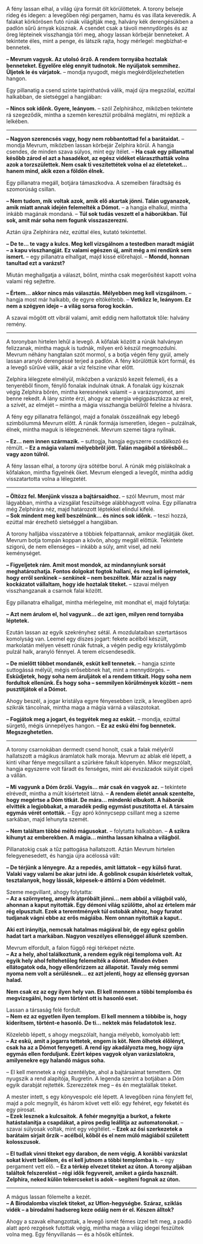 
A fény lassan elhal, a világ újra formát ölt körülöttetek. A torony belseje rideg és idegen: a levegőben régi pergamen, hamu és vas illata keveredik. A falakat körkörösen futó rúnák világítják meg, halvány kék derengésükben a padlón sűrű árnyak kúsznak. A csendet csak a távoli mennydörgés és az öreg lépteinek visszhangja töri meg, ahogy lassan körbejár benneteket. A tekintete éles, mint a penge, és látszik rajta, hogy mérlegel: megbízhat-e bennetek.

**– Mevrum vagyok. Az utolsó őrző. A rendem tornyába hoztalak benneteket. Egyelőre elég ennyit tudnotok. Ne nyúljatok semmihez. Üljetek le és várjatok.** – mondja nyugodt, mégis megkérdőjelezhetetlen hangon.

Egy pillanatig a csend szinte tapinthatóvá válik, majd újra megszólal, ezúttal halkabban, de sietséggel a hangjában:

**– Nincs sok időnk. Gyere, leányom.** – szól Zelphirához, miközben tekintete rá szegeződik, mintha a szemén keresztül próbálná meglátni, mi rejtőzik a lelkében.

---

**– Nagyon szerencsés vagy, hogy nem robbantottad fel a barátaidat.** – mondja Mevrum, miközben lassan körbejár Zelphira körül. A hangja csendes, de minden szava súlyos, mint egy ítélet. – **Ha csak egy pillanattal később zárod el azt a hasadékot, az egész vidéket eláraszthatták volna azok a torzszülettek. Nem csak ti veszítettétek volna el az életeteket… hanem mind, akik ezen a földön élnek.**

Egy pillanatra megáll, botjára támaszkodva. A szemeiben fáradtság és szomorúság csillan.

**– Nem tudom, mik voltak azok, amik elő akartak jönni. Talán ugyanazok, amik miatt annak idején felemelték a Dómot.** – a hangja elhalkul, mintha inkább magának mondaná. – **Túl sok tudás veszett el a háborúkban. Túl sok, amit már soha nem fogunk visszaszerezni.**

Aztán újra Zelphirára néz, ezúttal éles, kutató tekintettel.

**– De te... te vagy a kulcs. Meg kell vizsgálnom a testedben maradt mágiát – a kapu visszhangját. Ez valami egészen új, amit még a mi rendünk sem ismert.** – egy pillanatra elhallgat, majd kissé előrehajol. – **Mondd, honnan tanultad ezt a varázst?**

Miután meghallgatja a választ, bólint, mintha csak megerősítést kapott volna valami rég sejtettre.

**– Értem... akkor nincs más választás. Mélyebben meg kell vizsgálnom.** – hangja most már halkabb, de egyre eltökéltebb. – **Vetkőzz le, leányom. Ez nem a szégyen ideje – a világ sorsa forog kockán.**

A szavai mögött ott vibrál valami, amit eddig nem hallottatok tőle: halvány remény.

---

A toronyban hirtelen lehűl a levegő. A kőfalak között a rúnák halványan felizzanak, mintha maguk is tudnák, milyen erő készül megmozdulni. Mevrum néhány hangtalan szót mormol, s a botja végén fény gyúl, amely lassan aranyló derengéssé terjed a padlón. A fény körülöttük kört formál, és a levegő sűrűvé válik, akár a víz felszíne vihar előtt.

Zelphira lélegzete elmélyül, miközben a varázsló kezeit felemeli, és a tenyeréből finom, fénylő fonalak indulnak útnak. A fonalak úgy kúsznak végig Zelphira bőrén, mintha keresnének valamit – a varázsnyomot, ami benne rekedt. A lány szinte érzi, ahogy az energia végigpásztázza az ereit, a szívét, az elméjét – mintha a mágia visszhangja belülről felelne a hívásra.

A fény egy pillanatra fellángol, majd a fonalak összeállnak egy lebegő szimbólummá Mevrum előtt. A rúnák formája ismeretlen, idegen – pulzálnak, élnek, mintha maguk is lélegeznének. Mevrum szemei tágra nyílnak.

**– Ez… nem innen származik.** – suttogja, hangja egyszerre csodálkozó és rémült. – **Ez a mágia valami mélyebbről jött. Talán magából a törésből… vagy azon túlról.**

A fény lassan elhal, a torony újra sötétbe borul. A rúnák még pislákolnak a kőfalakon, mintha figyelnék őket. Mevrum elengedi a levegőt, mintha addig visszatartotta volna a lélegzetét.

---

**– Öltözz fel. Menjünk vissza a bajtársaidhoz.** – szól Mevrum, most már lágyabban, mintha a vizsgálat feszültsége alábbhagyott volna. Egy pillanatra még Zelphirára néz, majd határozott léptekkel elindul kifelé.  
**– Sok mindent meg kell beszélnünk… és nincs sok időnk.** – teszi hozzá, ezúttal már érezhető sietséggel a hangjában.

A torony halljába visszatérve a többiek felpattannak, amikor meglátják őket. Mevrum botja tompán koppan a kövön, ahogy megáll előttük. Tekintete szigorú, de nem ellenséges – inkább a súly, amit visel, ad neki keménységet.

**– Figyeljetek rám. Amit most mondok, az mindannyiunk sorsát meghatározhatja. Fontos dolgokat fogtok hallani, és meg kell ígérnetek, hogy erről senkinek – _senkinek_ – nem beszéltek. Már azzal is nagy kockázatot vállaltam, hogy ide hoztalak titeket.** – szavai mélyen visszhangzanak a csarnok falai között.

Egy pillanatra elhallgat, mintha mérlegelne, mit mondhat el, majd folytatja:

**– Azt nem árulom el, hol vagyunk… de azt igen, milyen rend tornyába léptetek.**

Ezután lassan az egyik szekrényhez sétál. A mozdulataiban szertartásos komolyság van. Leemel egy díszes jogart: fekete acélból készült, markolatán mélyen vésett rúnák futnak, a végén pedig egy kristálygömb pulzál halk, aranyló fénnyel. A terem elcsendesedik.

**– De mielőtt többet mondanék, esküt kell tennetek.** – hangja szinte suttogássá mélyül, mégis erősebbnek hat, mint a mennydörgés. – **Esküdjetek, hogy soha nem áruljátok el a rendem titkait. Hogy soha nem fordultok ellenünk. És hogy soha – semmilyen körülmények között – nem pusztítjátok el a Dómot.**

Ahogy beszél, a jogar kristálya egyre fényesebben izzik, a levegőben apró szikrák táncolnak, mintha maga a mágia várná a válaszotokat.

**– Fogjátok meg a jogart, és tegyétek meg az esküt.** – mondja, ezúttal sürgető, mégis ünnepélyes hangon. – **Ez az eskü élni fog bennetek. Megszeghetetlen.**

---

A torony csarnokában dermedt csend honolt, csak a falak mélyéről hallatszott a mágikus áramlatok halk moraja. Mevrum az ablak elé lépett, a kinti vihar fénye megcsillant a szürkére fakult köpenyén. Mikor megszólalt, hangja egyszerre volt fáradt és fenséges, mint aki évszázadok súlyát cipeli a vállán.

**– Mi vagyunk a Dóm őrzői. Vagyis… már csak én vagyok az.** – tekintete elrévedt, mintha a múlt kísérteteit látná. – **A rendem életét annak szentelte, hogy megértse a Dóm titkát. De mára… mindenki elbukott. A háborúk elvitték a legjobbakat, a maradék pedig egymást pusztította el. A társaim egymás vérét ontották.** – Egy apró könnycsepp csillant meg a szeme sarkában, majd lehunyta szemét.

**– Nem találtam többé méltó mágusokat.** – folytatta halkabban. – **A szikra kihunyt az emberekben. A mágia... mintha lassan kihalna a világból.**

Pillanatokig csak a tűz pattogása hallatszott. Aztán Mevrum hirtelen felegyenesedett, és hangja újra acélossá vált:

**– De térjünk a lényegre. Az a repedés, amit láttatok – egy külső furat. Valaki vagy valami be akar jutni ide. A goblinok csupán kísérletek voltak, tesztalanyok, hogy lássák, képesek-e áttörni a Dóm védelmét.**

Szeme megvillant, ahogy folytatta:  
**– Az a szörnyeteg, amelyik átpróbált jönni… nem abból a világból való, ahonnan a kaput nyitották. Egy démoni világ szülötte, ahol az értelem már rég elpusztult. Ezek a teremtmények túl ostobák ahhoz, hogy furatot tudjanak vágni ebbe az erős mágiába. Nem onnan nyitották a kaput..** 

**Aki ezt irányítja, nemcsak hatalmas mágiával bír, de egy egész goblin hadat tart a markában. Nagyon veszélyes ellenséggel állunk szemben.**

Mevrum elfordult, a falon függő régi térképet nézte.  
**– Az a hely, ahol találkoztunk, a rendem egyik régi temploma volt. Az egyik hely ahol feltehetőleg felemelték a dómot. Minden évben ellátogatok oda, hogy ellenőrizzem az állapotát. Tavaly még semmi nyoma nem volt a sérülésnek… ez azt jelenti, hogy az ellenség gyorsan halad.**

**Nem csak ez az egy ilyen hely van. El kell mennem a többi templomba és megvizsgálni, hogy nem történt ott is hasonló eset.**

Lassan a társaság felé fordult.  
**– Nem ez az egyetlen ilyen templom. El kell mennem a többibe is, hogy kiderítsem, történt-e hasonló. De ti... nektek más feladatotok lesz.**

Közelebb lépett, s ahogy megszólalt, hangja mélyebb, komolyabb lett:  
**– Az eskü, amit a jogarra tettetek, engem is köt. Nem ölhetek élőlényt, csak ha az a Dómot fenyegeti. A rend így akadályozta meg, hogy újra egymás ellen forduljunk. Ezért képes vagyok olyan varázslatokra, amilyenekre egy halandó mágus soha.**

– El kell mennetek a régi szentélybe, ahol a bajtársaimat temettem. Ott nyugszik a rend alapítója, Rugretin. A legenda szerint a botjában a Dóm egyik darabját rejtették. Szerezzétek meg – és én megtalállak titeket.

A mester intett, s egy könyvespolc elé lépett. A levegőben rúna fénylett fel, majd a polc megnyílt, és három követ vett elő: egy fehéret, egy feketét és egy pirosat.  
**– Ezek lesznek a kulcsaitok. A fehér megnyitja a burkot, a fekete hatástalanítja a csapdákat, a piros pedig leállítja az automatonokat.** – szavai súlyosak voltak, mint egy végítélet. – **Ezek az ősi szerkezetek a barátaim sírjait őrzik – acélból, kőből és el nem múló mágiából született kolosszusok.**

**– El tudlak vinni titeket egy darabon, de nem végig. A korábbi varázslat sokat kivett belőlem, és el kell jutnom a többi templomba is.** – egy pergament vett elő. – **Ez a térkép elvezet titeket az úton. A torony aljában találtok felszerelést – régi idők fegyvereit, amiket a gárda használt. Zelphira, neked külön tekercseket is adok – segíteni fognak az úton.**

---

A mágus lassan fölemelte a kezét.  
**– A Birodalomba viszlek titeket, az Uflon-hegységbe. Száraz, sziklás vidék – a birodalmi hadsereg keze odáig nem ér el. Készen álltok?**

Ahogy a szavak elhangzottak, a levegő ismét fémes ízzel telt meg, a padló alatt apró rezgések futottak végig, mintha maga a világ idegei feszültek volna meg. Egy fényvillanás — és a hősök eltűntek.